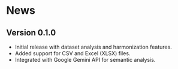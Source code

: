 # News

## Version 0.1.0

- Initial release with dataset analysis and harmonization features.
- Added support for CSV and Excel (XLSX) files.
- Integrated with Google Gemini API for semantic analysis.
